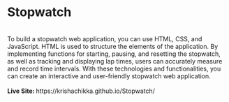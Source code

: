 # Stopwatch
<br>
To build a stopwatch web application, you can use HTML, CSS, and JavaScript. HTML is used to structure the elements of the application. By implementing functions for starting, pausing, and resetting the stopwatch, as well as tracking and displaying lap times, users can accurately measure and record time intervals. With these technologies and functionalities, you can create an interactive and user-friendly stopwatch web application.
<br>
<br>
<b>Live Site: </b> https://krishachikka.github.io/Stopwatch/
